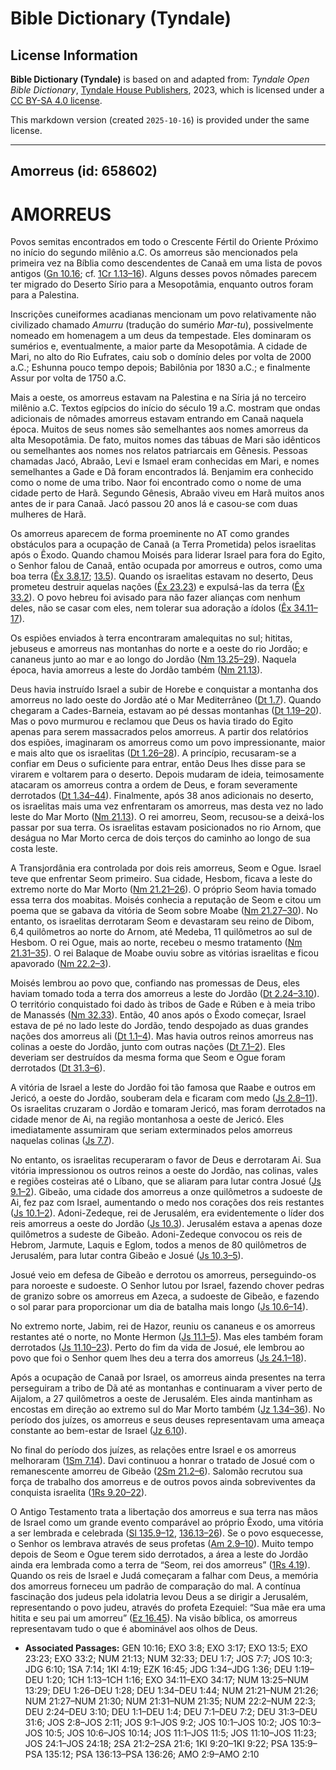 # Bible Dictionary (Tyndale)

## License Information

**Bible Dictionary (Tyndale)** is based on and adapted from: _Tyndale Open Bible Dictionary_, [Tyndale House Publishers](https://tyndaleopenresources.com/), 2023, which is licensed under a [CC BY-SA 4.0 license](https://creativecommons.org/licenses/by-sa/4.0/legalcode.en).

This markdown version (created `2025-10-16`) is provided under the same license.



--------------------------------

## Amorreus (id: 658602)

AMORREUS
========

Povos semitas encontrados em todo o Crescente Fértil do Oriente Próximo no início do segundo milênio a.C. Os amorreus são mencionados pela primeira vez na Bíblia como descendentes de Canaã em uma lista de povos antigos ([Gn 10\.16](https://ref.ly/Gen10:16); cf. [1Cr 1\.13–16](https://ref.ly/1Chr1:13-1Chr1:16)). Alguns desses povos nômades parecem ter migrado do Deserto Sírio para a Mesopotâmia, enquanto outros foram para a Palestina.

Inscrições cuneiformes acadianas mencionam um povo relativamente não civilizado chamado *Amurru* (tradução do sumério *Mar\-tu*), possivelmente nomeado em homenagem a um deus da tempestade. Eles dominaram os sumérios e, eventualmente, a maior parte da Mesopotâmia. A cidade de Mari, no alto do Rio Eufrates, caiu sob o domínio deles por volta de 2000 a.C.; Eshunna pouco tempo depois; Babilônia por 1830 a.C.; e finalmente Assur por volta de 1750 a.C.

Mais a oeste, os amorreus estavam na Palestina e na Síria já no terceiro milênio a.C. Textos egípcios do início do século 19 a.C. mostram que ondas adicionais de nômades amorreus estavam entrando em Canaã naquela época. Muitos de seus nomes são semelhantes aos nomes amorreus da alta Mesopotâmia. De fato, muitos nomes das tábuas de Mari são idênticos ou semelhantes aos nomes nos relatos patriarcais em Gênesis. Pessoas chamadas Jacó, Abraão, Levi e Ismael eram conhecidas em Mari, e nomes semelhantes a Gade e Dã foram encontrados lá. Benjamim era conhecido como o nome de uma tribo. Naor foi encontrado como o nome de uma cidade perto de Harã. Segundo Gênesis, Abraão viveu em Harã muitos anos antes de ir para Canaã. Jacó passou 20 anos lá e casou\-se com duas mulheres de Harã.

Os amorreus aparecem de forma proeminente no AT como grandes obstáculos para a ocupação de Canaã (a Terra Prometida) pelos israelitas após o Êxodo. Quando chamou Moisés para liderar Israel para fora do Egito, o Senhor falou de Canaã, então ocupada por amorreus e outros, como uma boa terra ([Êx 3\.8,17](https://ref.ly/Exod3:8,Exod3:17); [13\.5](https://ref.ly/Exod13:5)). Quando os israelitas estavam no deserto, Deus prometeu destruir aquelas nações ([Êx 23\.23](https://ref.ly/Exod23:23)) e expulsá\-las da terra ([Êx 33\.2](https://ref.ly/Exod33:2)). O povo hebreu foi avisado para não fazer alianças com nenhum deles, não se casar com eles, nem tolerar sua adoração a ídolos ([Êx 34\.11–17](https://ref.ly/Exod34:11-Exod34:17)).

Os espiões enviados à terra encontraram amalequitas no sul; hititas, jebuseus e amorreus nas montanhas do norte e a oeste do rio Jordão; e cananeus junto ao mar e ao longo do Jordão ([Nm 13\.25–29](https://ref.ly/Num13:25-Num13:29)). Naquela época, havia amorreus a leste do Jordão também ([Nm 21\.13](https://ref.ly/Num21:13)).

Deus havia instruído Israel a subir de Horebe e conquistar a montanha dos amorreus no lado oeste do Jordão até o Mar Mediterrâneo ([Dt 1\.7](https://ref.ly/Deut1:7)). Quando chegaram a Cades\-Barneia, estavam ao pé dessas montanhas ([Dt 1\.19–20](https://ref.ly/Deut1:19-Deut1:20)). Mas o povo murmurou e reclamou que Deus os havia tirado do Egito apenas para serem massacrados pelos amorreus. A partir dos relatórios dos espiões, imaginaram os amorreus como um povo impressionante, maior e mais alto que os israelitas ([Dt 1\.26–28](https://ref.ly/Deut1:26-Deut1:28)). A princípio, recusaram\-se a confiar em Deus o suficiente para entrar, então Deus lhes disse para se virarem e voltarem para o deserto. Depois mudaram de ideia, teimosamente atacaram os amorreus contra a ordem de Deus, e foram severamente derrotados ([Dt 1\.34–44](https://ref.ly/Deut1:34-Deut1:44)). Finalmente, após 38 anos adicionais no deserto, os israelitas mais uma vez enfrentaram os amorreus, mas desta vez no lado leste do Mar Morto ([Nm 21\.13](https://ref.ly/Num21:13)). O rei amorreu, Seom, recusou\-se a deixá\-los passar por sua terra. Os israelitas estavam posicionados no rio Arnom, que deságua no Mar Morto cerca de dois terços do caminho ao longo de sua costa leste.

A Transjordânia era controlada por dois reis amorreus, Seom e Ogue. Israel teve que enfrentar Seom primeiro. Sua cidade, Hesbom, ficava a leste do extremo norte do Mar Morto ([Nm 21\.21–26](https://ref.ly/Num21:21-Num21:26)). O próprio Seom havia tomado essa terra dos moabitas. Moisés conhecia a reputação de Seom e citou um poema que se gabava da vitória de Seom sobre Moabe ([Nm 21\.27–30](https://ref.ly/Num21:27-Num21:30)). No entanto, os israelitas derrotaram Seom e devastaram seu reino de Dibom, 6,4 quilômetros ao norte do Arnom, até Medeba, 11 quilômetros ao sul de Hesbom. O rei Ogue, mais ao norte, recebeu o mesmo tratamento ([Nm 21\.31–35](https://ref.ly/Num21:31-Num21:35)). O rei Balaque de Moabe ouviu sobre as vitórias israelitas e ficou apavorado ([Nm 22\.2–3](https://ref.ly/Num22:2-Num22:3)).

Moisés lembrou ao povo que, confiando nas promessas de Deus, eles haviam tomado toda a terra dos amorreus a leste do Jordão ([Dt 2\.24–3\.10](https://ref.ly/Deut2:24-Deut3:10)). O território conquistado foi dado às tribos de Gade e Rúben e à meia tribo de Manassés ([Nm 32\.33](https://ref.ly/Num32:33)). Então, 40 anos após o Êxodo começar, Israel estava de pé no lado leste do Jordão, tendo despojado as duas grandes nações dos amorreus ali ([Dt 1\.1–4](https://ref.ly/Deut1:1-Deut1:4)). Mas havia outros reinos amorreus nas colinas a oeste do Jordão, junto com outras nações ([Dt 7\.1–2](https://ref.ly/Deut7:1-Deut7:2)). Eles deveriam ser destruídos da mesma forma que Seom e Ogue foram derrotados ([Dt 31\.3–6](https://ref.ly/Deut31:3-Deut31:6)).

A vitória de Israel a leste do Jordão foi tão famosa que Raabe e outros em Jericó, a oeste do Jordão, souberam dela e ficaram com medo ([Js 2\.8–11](https://ref.ly/Josh2:8-Josh2:11)). Os israelitas cruzaram o Jordão e tomaram Jericó, mas foram derrotados na cidade menor de Ai, na região montanhosa a oeste de Jericó. Eles imediatamente assumiram que seriam exterminados pelos amorreus naquelas colinas ([Js 7\.7](https://ref.ly/Josh7:7)).

No entanto, os israelitas recuperaram o favor de Deus e derrotaram Ai. Sua vitória impressionou os outros reinos a oeste do Jordão, nas colinas, vales e regiões costeiras até o Líbano, que se aliaram para lutar contra Josué ([Js 9\.1–2](https://ref.ly/Josh9:1-Josh9:2)). Gibeão, uma cidade dos amorreus a onze quilômetros a sudoeste de Ai, fez paz com Israel, aumentando o medo nos corações dos reis restantes ([Js 10\.1–2](https://ref.ly/Josh10:1-Josh10:2)). Adoni\-Zedeque, rei de Jerusalém, era evidentemente o líder dos reis amorreus a oeste do Jordão ([Js 10\.3](https://ref.ly/Josh10:3)). Jerusalém estava a apenas doze quilômetros a sudeste de Gibeão. Adoni\-Zedeque convocou os reis de Hebrom, Jarmute, Laquis e Eglom, todos a menos de 80 quilômetros de Jerusalém, para lutar contra Gibeão e Josué ([Js 10\.3–5](https://ref.ly/Josh10:3-Josh10:5)).

Josué veio em defesa de Gibeão e derrotou os amorreus, perseguindo\-os para noroeste e sudoeste. O Senhor lutou por Israel, fazendo chover pedras de granizo sobre os amorreus em Azeca, a sudoeste de Gibeão, e fazendo o sol parar para proporcionar um dia de batalha mais longo ([Js 10\.6–14](https://ref.ly/Josh10:6-Josh10:14)).

No extremo norte, Jabim, rei de Hazor, reuniu os cananeus e os amorreus restantes até o norte, no Monte Hermon ([Js 11\.1–5](https://ref.ly/Josh11:1-Josh11:5)). Mas eles também foram derrotados ([Js 11\.10–23](https://ref.ly/Josh11:10-Josh11:23)). Perto do fim da vida de Josué, ele lembrou ao povo que foi o Senhor quem lhes deu a terra dos amorreus ([Js 24\.1–18](https://ref.ly/Josh24:1-Josh24:18)).

Após a ocupação de Canaã por Israel, os amorreus ainda presentes na terra perseguiram a tribo de Dã até as montanhas e continuaram a viver perto de Aijalom, a 27 quilômetros a oeste de Jerusalém. Eles ainda mantinham as encostas em direção ao extremo sul do Mar Morto também ([Jz 1\.34–36](https://ref.ly/Judg1:34-Judg1:36)). No período dos juízes, os amorreus e seus deuses representavam uma ameaça constante ao bem\-estar de Israel ([Jz 6\.10](https://ref.ly/Judg6:10)).

No final do período dos juízes, as relações entre Israel e os amorreus melhoraram ([1Sm 7\.14](https://ref.ly/1Sam7:14)). Davi continuou a honrar o tratado de Josué com o remanescente amorreu de Gibeão ([2Sm 21\.2–6](https://ref.ly/2Sam21:2-2Sam21:6)). Salomão recrutou sua força de trabalho dos amorreus e de outros povos ainda sobreviventes da conquista israelita ([1Rs 9\.20–22](https://ref.ly/1Kgs9:20-1Kgs9:22)).

O Antigo Testamento trata a libertação dos amorreus e sua terra nas mãos de Israel como um grande evento comparável ao próprio Êxodo, uma vitória a ser lembrada e celebrada ([Sl 135\.9–12](https://ref.ly/Ps135:9-Ps135:12), [136\.13–26](https://ref.ly/Ps136:13-Ps136:26)). Se o povo esquecesse, o Senhor os lembrava através de seus profetas ([Am 2\.9–10](https://ref.ly/Amos2:9-Amos2:10)). Muito tempo depois de Seom e Ogue terem sido derrotados, a área a leste do Jordão ainda era lembrada como a terra de “Seom, rei dos amorreus” ([1Rs 4\.19](https://ref.ly/1Kgs4:19)). Quando os reis de Israel e Judá começaram a falhar com Deus, a memória dos amorreus forneceu um padrão de comparação do mal. A contínua fascinação dos judeus pela idolatria levou Deus a se dirigir a Jerusalém, representando o povo judeu, através do profeta Ezequiel: “Sua mãe era uma hitita e seu pai um amorreu” ([Ez 16\.45](https://ref.ly/Ezek16:45)). Na visão bíblica, os amorreus representavam tudo o que é abominável aos olhos de Deus.

* **Associated Passages:** GEN 10:16; EXO 3:8; EXO 3:17; EXO 13:5; EXO 23:23; EXO 33:2; NUM 21:13; NUM 32:33; DEU 1:7; JOS 7:7; JOS 10:3; JDG 6:10; 1SA 7:14; 1KI 4:19; EZK 16:45; JDG 1:34–JDG 1:36; DEU 1:19–DEU 1:20; 1CH 1:13–1CH 1:16; EXO 34:11–EXO 34:17; NUM 13:25–NUM 13:29; DEU 1:26–DEU 1:28; DEU 1:34–DEU 1:44; NUM 21:21–NUM 21:26; NUM 21:27–NUM 21:30; NUM 21:31–NUM 21:35; NUM 22:2–NUM 22:3; DEU 2:24–DEU 3:10; DEU 1:1–DEU 1:4; DEU 7:1–DEU 7:2; DEU 31:3–DEU 31:6; JOS 2:8–JOS 2:11; JOS 9:1–JOS 9:2; JOS 10:1–JOS 10:2; JOS 10:3–JOS 10:5; JOS 10:6–JOS 10:14; JOS 11:1–JOS 11:5; JOS 11:10–JOS 11:23; JOS 24:1–JOS 24:18; 2SA 21:2–2SA 21:6; 1KI 9:20–1KI 9:22; PSA 135:9–PSA 135:12; PSA 136:13–PSA 136:26; AMO 2:9–AMO 2:10

